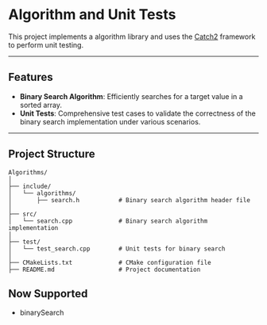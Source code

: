 # Algorithm and Unit Tests

This project implements a algorithm library and uses the [Catch2](https://github.com/catchorg/Catch2) framework to perform unit testing.

---

## **Features**
- **Binary Search Algorithm**: Efficiently searches for a target value in a sorted array.
- **Unit Tests**: Comprehensive test cases to validate the correctness of the binary search implementation under various scenarios.

---

## **Project Structure**

```plaintext
Algorithms/
│
├── include/
│   └── algorithms/
│       ├── search.h           # Binary search algorithm header file
│
├── src/
│   └── search.cpp             # Binary search algorithm implementation
│
├── test/
│   └── test_search.cpp        # Unit tests for binary search
│
├── CMakeLists.txt             # CMake configuration file
├── README.md                  # Project documentation
```
## **Now Supported**
- binarySearch
